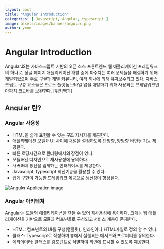 ```yaml
---
layout: post
title: "Angular Introduction" 
categories: [ Javascript, Angular, typescript ]
image: assets/images/banner/angular.png
author: yeon
---
```


# Angular Introduction
AngularJS는 자바스크립트 기반의 오픈 소스 프론트엔드 웹 애플리케이션 프레임워크의 하나로, 싱글 페이지 애플리케이션 개발 중에 마주치는 여러 문제들을 해결하기 위해 개발되었으며 주로 구글과 개별 커뮤니티, 여러 회사에 의해 유지보수되고 있다. 자바스크립트 구성 요소들은 크로스 플랫폼 모바일 앱을 개발하기 위해 사용되는 프레임워크인 아파치 코도바를 보완한다. [위키백과]


## Angular 란?
### Angular 사용성
- HTML을 쉽게 표현할 수 잇는 구조 지시자를 제공한다.
- 애플리케이션 모델과 UI 사이에 채널을 설정하도록 단방향, 양방향 바인딩 기능 제공한다.
- 빠른 로딩시간으로 랜더링에서의 장점이 있다.
- 모듈화된 디자인으로 재사용성에 용의하다.
- 서버와의 통신을 쉽게하는 인터페이스를 제공한다.
- Javascript, typescript 최신기능을 활용할 수 있다.
- 쉽게 구현이 가능한 프레임워크 제공으로 생산성이 향상된다.

![Anguler Application image](../images/Angular_app.png)


### Angular 아키텍쳐
Angular는 모듈형 애플리케이션을 만들 수 있어 재사용성에 용이하다.
크게는 웹 애플리케이션을 기반으로 모듈과 컴포넌트로 구성되고 서비스 계층이 존재한다.
- HTML: 컴포넌트의 UI를 구성(템플릿), 인라인이나 HTML파일로 정의 할 수 있다.
- 클래스: Typescript로 작성하며 뷰에서 실행되는 메서드와 프로퍼티를 정의한다.
- 메타데이터: 클래스를 컴포넌트로 식별하여 화면에 표시할 수 있도록 제공한다.